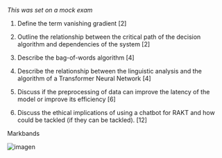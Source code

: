 _This was set on a mock exam_

 

 1)   Define the term vanishing gradient [2] 

 2)   Outline the relationship between the critical path of the decision algorithm and dependencies of the system [2] 

 3)   Describe the bag-of-words algorithm [4] 

 4)   Describe the relationship between the linguistic analysis and the algorithm of a Transformer Neural Network [4] 

 5)   Discuss if the preprocessing of data can improve the latency of the model or improve its efficiency [6] 

 6)   Discuss the ethical implications of using a chatbot for RAKT and how could be tackled (if they can be tackled). [12] 

 
Markbands

![imagen](https://github.com/user-attachments/assets/641f4821-0a63-47f2-8da7-b2480e1b853c)

